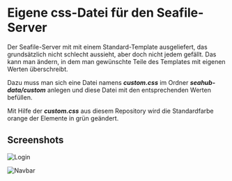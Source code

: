 # Eigene css-Datei für den Seafile-Server

Der Seafile-Server mit mit einem Standard-Template ausgeliefert, das grundsätzlich nicht schlecht aussieht, aber doch nicht jedem gefällt. Das kann man ändern, in dem man gewünschte Teile des Templates mit eigenen Werten überschreibt.

Dazu muss man sich eine Datei namens ***custom.css*** im Ordner ***seahub-data/custom*** anlegen und diese Datei mit den entsprechenden Werten befüllen.

Mit Hilfe der ***custom.css*** aus diesem Repository wird die Standardfarbe orange der Elemente in grün geändert.

## Screenshots

![Login](https://www.focmb.de/gogs/focmb/seafile_custom_css/src/master/screenshot1.png)

![Navbar](https://www.focmb.de/gogs/focmb/seafile_custom_css/src/master/screenshot2.png)

